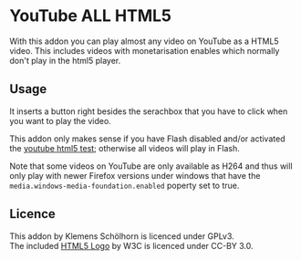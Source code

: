 # YouTube ALL HTML5 #

With this addon you can play almost any video on YouTube as a HTML5 video.
This includes videos with monetarisation enables which normally don't play
in the html5 player.

## Usage ##

It inserts a button right besides the serachbox that you have to click when you
want to play the video.

This addon only makes sense if you have Flash disabled and/or activated the
[youtube html5 test][y5]; otherwise all videos will play in Flash.

Note that some videos on YouTube are only available as H264 and thus will only
play with newer Firefox versions under windows that have the
`media.windows-media-foundation.enabled` poperty set to true.

## Licence ##

This addon by Klemens Schölhorn is licenced under GPLv3.<br />
The included [HTML5 Logo][w3c] by W3C is licenced under CC-BY 3.0. 

[y5]: https://www.youtube.com/html5
[w3c]: http://www.w3.org/html/logo/

